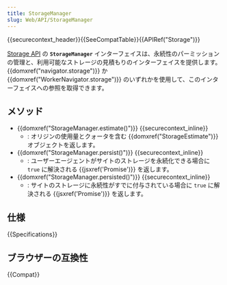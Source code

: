 ```yaml
---
title: StorageManager
slug: Web/API/StorageManager
---
```


{{securecontext_header}}{{SeeCompatTable}}{{APIRef("Storage")}}

[Storage API](/ja/docs/Web/API/Storage_API) の **`StorageManager`** インターフェイスは、永続性のパーミッションの管理と、利用可能なストレージの見積もりのインターフェイスを提供します。{{domxref("navigator.storage")}} か {{domxref("WorkerNavigator.storage")}} のいずれかを使用して、このインターフェイスへの参照を取得できます。

## メソッド

- {{domxref("StorageManager.estimate()")}} {{securecontext_inline}}
  - : オリジンの使用量とクォータを含む {{domxref("StorageEstimate")}} オブジェクトを返します。
- {{domxref("StorageManager.persist()")}} {{securecontext_inline}}
  - : ユーザーエージェントがサイトのストレージを永続化できる場合に `true` に解決される {{jsxref('Promise')}} を返します。
- {{domxref("StorageManager.persisted()")}} {{securecontext_inline}}
  - : サイトのストレージに永続性がすでに付与されている場合に `true` に解決される {{jsxref('Promise')}} を返します。

## 仕様

{{Specifications}}

## ブラウザーの互換性

{{Compat}}
